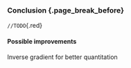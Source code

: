 ### Conclusion {.page_break_before}

 `//TODO`{.red}

#### Possible improvements

Inverse gradient for better quantitation
